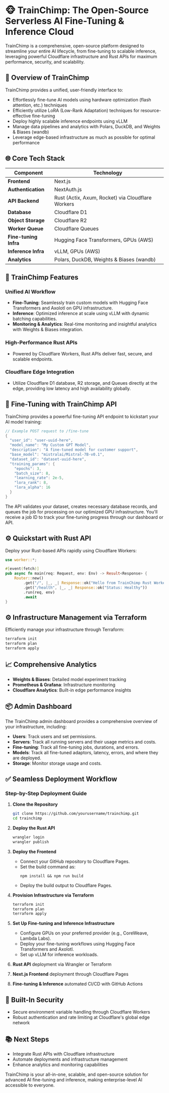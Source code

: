 # 🐵 TrainChimp: The Open-Source Serverless AI Fine-Tuning & Inference Cloud

TrainChimp is a comprehensive, open-source platform designed to streamline your entire AI lifecycle, from fine-tuning to scalable inference, leveraging powerful Cloudflare infrastructure and Rust APIs for maximum performance, security, and scalability.

## 📌 Overview of TrainChimp

TrainChimp provides a unified, user-friendly interface to:
- Effortlessly fine-tune AI models using hardware optimization (flash attention, etc.) techniques
- Efficiently utilize LoRA (Low-Rank Adaptation) techniques for resource-effective fine-tuning
- Deploy highly scalable inference endpoints using vLLM
- Manage data pipelines and analytics with Polars, DuckDB, and Weights & Biases (wandb)
- Leverage edge-based infrastructure as much as possible for optimal performance

## 🌐 Core Tech Stack

| Component             | Technology                               |
|-----------------------|------------------------------------------|
| **Frontend**          | Next.js                                  |
| **Authentication**    | NextAuth.js                              |
| **API Backend**       | Rust (Actix, Axum, Rocket) via Cloudflare Workers |
| **Database**          | Cloudflare D1                            |
| **Object Storage**    | Cloudflare R2                            |
| **Worker Queue**      | Cloudflare Queues                        |
| **Fine-tuning Infra** | Hugging Face Transformers, GPUs (AWS)    |
| **Inference Infra**   | vLLM, GPUs (AWS)                         |
| **Analytics**         | Polars, DuckDB, Weights & Biases (wandb) |

## 🚀 TrainChimp Features

### Unified AI Workflow
- **Fine-Tuning**: Seamlessly train custom models with Hugging Face Transformers and Axolotl on GPU infrastructure.
- **Inference**: Optimized inference at scale using vLLM with dynamic batching capabilities.
- **Monitoring & Analytics**: Real-time monitoring and insightful analytics with Weights & Biases integration.

### High-Performance Rust APIs
- Powered by Cloudflare Workers, Rust APIs deliver fast, secure, and scalable endpoints.

### Cloudflare Edge Integration
- Utilize Cloudflare D1 database, R2 storage, and Queues directly at the edge, providing low latency and high availability globally.

## 🚀 Fine-Tuning with TrainChimp API

TrainChimp provides a powerful fine-tuning API endpoint to kickstart your AI model training:

```rust
// Example POST request to /fine-tune
{
  "user_id": "user-uuid-here",
  "model_name": "My Custom GPT Model",
  "description": "A fine-tuned model for customer support",
  "base_model": "mistralai/Mistral-7B-v0.1",
  "dataset_id": "dataset-uuid-here",
  "training_params": {
    "epochs": 3,
    "batch_size": 8,
    "learning_rate": 2e-5,
    "lora_rank": 8,
    "lora_alpha": 16
  }
}
```

The API validates your dataset, creates necessary database records, and queues the job for processing on our optimized GPU infrastructure. You'll receive a job ID to track your fine-tuning progress through our dashboard or API.

## ⚙️ Quickstart with Rust API

Deploy your Rust-based APIs rapidly using Cloudflare Workers:

```rust
use worker::*;

#[event(fetch)]
pub async fn main(req: Request, env: Env) -> Result<Response> {
    Router::new()
        .get("/", |_, _| Response::ok("Hello from TrainChimp Rust Worker!"))
        .get("/health", |_, _| Response::ok("Status: Healthy"))
        .run(req, env)
        .await
}
```

## ⚙️ Infrastructure Management via Terraform
Efficiently manage your infrastructure through Terraform:

```bash
terraform init
terraform plan
terraform apply
```

## 📈 Comprehensive Analytics
- **Weights & Biases**: Detailed model experiment tracking
- **Prometheus & Grafana**: Infrastructure monitoring
- **Cloudflare Analytics**: Built-in edge performance insights

## 📦 Admin Dashboard

The TrainChimp admin dashboard provides a comprehensive overview of your infrastructure, including:

- **Users**: Track users and set permissions.
- **Servers**: Track all running servers and their usage metrics and costs.
- **Fine-tuning**: Track all fine-tuning jobs, durations, and errors.
- **Models**: Track all fine-tuned adaptors, latency, errors, and where they are deployed.
- **Storage**: Monitor storage usage and costs.


## ✅ Seamless Deployment Workflow

### Step-by-Step Deployment Guide

1. **Clone the Repository**
   ```bash
   git clone https://github.com/yourusername/trainchimp.git
   cd trainchimp
   ```

2. **Deploy the Rust API**
   ```bash
   wrangler login
   wrangler publish
   ```

3. **Deploy the Frontend**
   - Connect your GitHub repository to Cloudflare Pages.
   - Set the build command as:
     ```
     npm install && npm run build
     ```
   - Deploy the build output to Cloudflare Pages.

4. **Provision Infrastructure via Terraform**
   ```bash
   terraform init
   terraform plan
   terraform apply
   ```

5. **Set Up Fine-tuning and Inference Infrastructure**
   - Configure GPUs on your preferred provider (e.g., CoreWeave, Lambda Labs).
   - Deploy your fine-tuning workflows using Hugging Face Transformers and Axolotl.
   - Set up vLLM for inference workloads.

1. **Rust API** deployment via Wrangler or Terraform
2. **Next.js Frontend** deployment through Cloudflare Pages
3. **Fine-tuning & Inference** automated CI/CD with GitHub Actions

## 🚨 Built-In Security
- Secure environment variable handling through Cloudflare Workers
- Robust authentication and rate limiting at Cloudflare's global edge network

## 📚 Next Steps
- Integrate Rust APIs with Cloudflare infrastructure
- Automate deployments and infrastructure management
- Enhance analytics and monitoring capabilities

TrainChimp is your all-in-one, scalable, and open-source solution for advanced AI fine-tuning and inference, making enterprise-level AI accessible to everyone.

